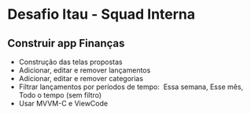 # Desafio Itau - Squad Interna

## Construir app Finanças 

* Construção das telas propostas
* Adicionar, editar e remover lançamentos
* Adicionar, editar e remover categorias
* Filtrar lançamentos por períodos de tempo:  Essa semana, Esse mês, Todo o tempo (sem filtro)
* Usar MVVM-C e ViewCode
